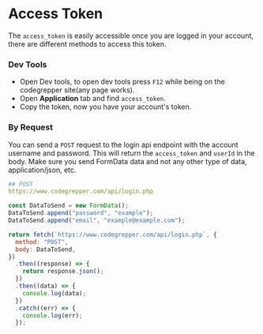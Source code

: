 # **Access Token**

The `access_token` is easily accessible once you are logged in your account, there are different methods to access this token.

### Dev Tools

- Open Dev tools, to open dev tools press `F12` while being on the codegrepper site(any page works).
- Open **Application** tab and find `access_token`.
- Copy the token, now you have your account's token.

### By Request

You can send a `POST` request to the login api endpoint with the account username and password. This will return the `access_token` and `userId` in the body. Make sure you send FormData data and not any other type of data, application/json, etc.

```yaml
## POST
https://www.codegrepper.com/api/login.php
```

```js
const DataToSend = new FormData();
DataToSend.append("password", "example");
DataToSend.append("email", "example@example.com");

return fetch(`https://www.codegrepper.com/api/login.php`, {
  method: "POST",
  body: DataToSend,
})
  .then((response) => {
    return response.json();
  })
  .then((data) => {
    console.log(data);
  })
  .catch((err) => {
    console.log(err);
  });
```
